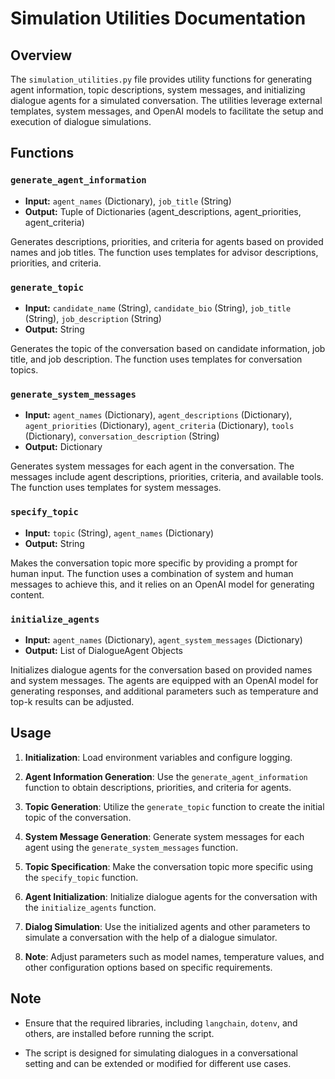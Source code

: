 # Simulation Utilities Documentation

## Overview

The `simulation_utilities.py` file provides utility functions for generating agent information, topic descriptions, system messages, and initializing dialogue agents for a simulated conversation. The utilities leverage external templates, system messages, and OpenAI models to facilitate the setup and execution of dialogue simulations.

## Functions

### `generate_agent_information`

- **Input:** `agent_names` (Dictionary), `job_title` (String)
- **Output:** Tuple of Dictionaries (agent_descriptions, agent_priorities, agent_criteria)

Generates descriptions, priorities, and criteria for agents based on provided names and job titles. The function uses templates for advisor descriptions, priorities, and criteria.

### `generate_topic`

- **Input:** `candidate_name` (String), `candidate_bio` (String), `job_title` (String), `job_description` (String)
- **Output:** String

Generates the topic of the conversation based on candidate information, job title, and job description. The function uses templates for conversation topics.

### `generate_system_messages`

- **Input:** `agent_names` (Dictionary), `agent_descriptions` (Dictionary), `agent_priorities` (Dictionary), `agent_criteria` (Dictionary), `tools` (Dictionary), `conversation_description` (String)
- **Output:** Dictionary

Generates system messages for each agent in the conversation. The messages include agent descriptions, priorities, criteria, and available tools. The function uses templates for system messages.

### `specify_topic`

- **Input:** `topic` (String), `agent_names` (Dictionary)
- **Output:** String

Makes the conversation topic more specific by providing a prompt for human input. The function uses a combination of system and human messages to achieve this, and it relies on an OpenAI model for generating content.

### `initialize_agents`

- **Input:** `agent_names` (Dictionary), `agent_system_messages` (Dictionary)
- **Output:** List of DialogueAgent Objects

Initializes dialogue agents for the conversation based on provided names and system messages. The agents are equipped with an OpenAI model for generating responses, and additional parameters such as temperature and top-k results can be adjusted.

## Usage

1. **Initialization**: Load environment variables and configure logging.

2. **Agent Information Generation**: Use the `generate_agent_information` function to obtain descriptions, priorities, and criteria for agents.

3. **Topic Generation**: Utilize the `generate_topic` function to create the initial topic of the conversation.

4. **System Message Generation**: Generate system messages for each agent using the `generate_system_messages` function.

5. **Topic Specification**: Make the conversation topic more specific using the `specify_topic` function.

6. **Agent Initialization**: Initialize dialogue agents for the conversation with the `initialize_agents` function.

7. **Dialog Simulation**: Use the initialized agents and other parameters to simulate a conversation with the help of a dialogue simulator.

8. **Note**: Adjust parameters such as model names, temperature values, and other configuration options based on specific requirements.

## Note

- Ensure that the required libraries, including `langchain`, `dotenv`, and others, are installed before running the script.

- The script is designed for simulating dialogues in a conversational setting and can be extended or modified for different use cases.